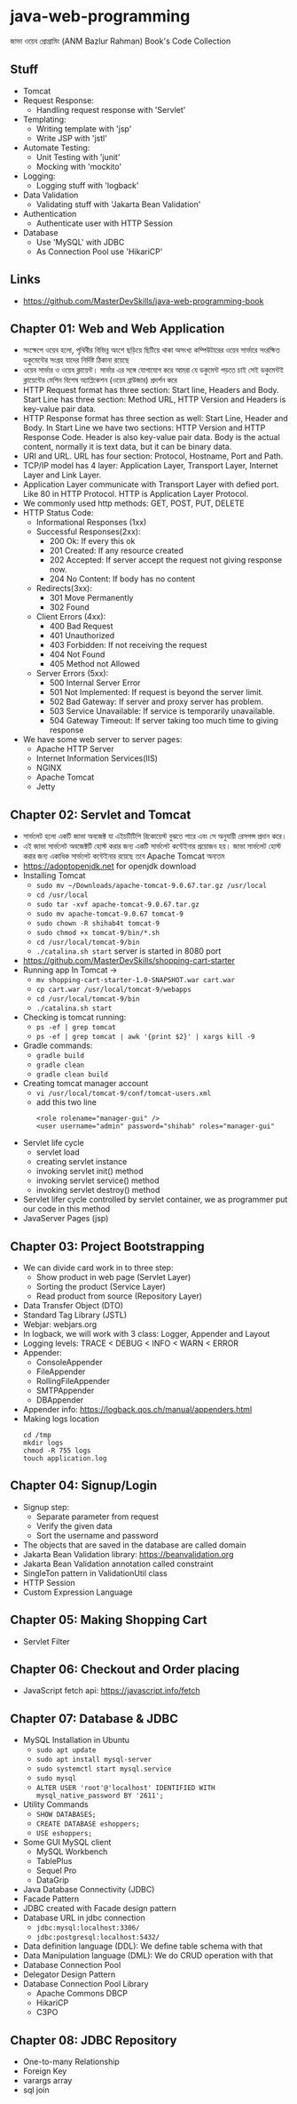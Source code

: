 # java-web-programming

জাভা ওয়েব প্রোগ্রামিং (ANM Bazlur Rahman) Book's Code Collection

## Stuff

-   Tomcat
-   Request Response:
    -   Handling request response with 'Servlet'
-   Templating:
    -   Writing template with 'jsp'
    -   Write JSP with 'jstl'
-   Automate Testing:
    -   Unit Testing with 'junit'
    -   Mocking with 'mockito'
-   Logging:
    -   Logging stuff with 'logback'
-   Data Validation
    -   Validating stuff with 'Jakarta Bean Validation'
-   Authentication
    -   Authenticate user with HTTP Session
-   Database
    -   Use 'MySQL' with JDBC
    -   As Connection Pool use 'HikariCP'

## Links

-   https://github.com/MasterDevSkills/java-web-programming-book

## Chapter 01: Web and Web Application

-   সংক্ষেপে ওয়েব হলো, পৃথিবীর বিভিন্ন অংশে ছড়িয়ে ছিটিয়ে থাকা অসংখ্য কম্পিউটারের ওয়েব সার্ভারে সংরক্ষিত ডকুমেন্টের সংগ্রহ যাদের নির্দিষ্ট ঠিকানা রয়েছে
-   ওয়েব সার্ভার ও ওয়েব ক্লায়েন্ট। সার্ভার এর সঙ্গে যোগাযোগ করে আমরা যে ডকুমেন্ট পড়তে চাই সেই ডকুমেন্টই ক্লায়েন্টের মেশিন বিশেষ অ্যাপ্লিকেশন (ওয়েব ব্রাউজার) প্রদর্শন করে
-   HTTP Request format has three section: Start line, Headers and Body. Start Line has three section: Method URL, HTTP Version and Headers is key-value pair data.
-   HTTP Response format has three section as well: Start Line, Header and Body. In Start Line we have two sections: HTTP Version and HTTP Response Code. Header is also key-value pair data. Body is the actual content, normally it is text data, but it can be binary data.
-   URI and URL. URL has four section: Protocol, Hostname, Port and Path.
-   TCP/IP model has 4 layer: Application Layer, Transport Layer, Internet Layer and Link Layer.
-   Application Layer communicate with Transport Layer with defied port. Like 80 in HTTP Protocol. HTTP is Application Layer Protocol.
-   We commonly used http methods: GET, POST, PUT, DELETE
-   HTTP Status Code:
    -   Informational Responses (1xx)
    -   Successful Responses(2xx):
        -   200 Ok: If every this ok
        -   201 Created: If any resource created
        -   202 Accepted: If server accept the request not giving response now.
        -   204 No Content: If body has no content
    -   Redirects(3xx):
        -   301 Move Permanently
        -   302 Found
    -   Client Errors (4xx):
        -   400 Bad Request
        -   401 Unauthorized
        -   403 Forbidden: If not receiving the request
        -   404 Not Found
        -   405 Method not Allowed
    -   Server Errors (5xx):
        -   500 Internal Server Error
        -   501 Not Implemented: If request is beyond the server limit.
        -   502 Bad Gateway: If server and proxy server has problem.
        -   503 Service Unavailable: If service is temporarily unavailable.
        -   504 Gateway Timeout: If server taking too much time to giving response
-   We have some web server to server pages:
    -   Apache HTTP Server
    -   Internet Information Services(IIS)
    -   NGINX
    -   Apache Tomcat
    -   Jetty

## Chapter 02: Servlet and Tomcat

-   সার্ভলেট হলো একটি জাভা অবজেক্ট যা এইচটিটিপি রিকোয়েস্ট বুঝতে পারে এবং সে অনুযায়ী রেসপন্স প্রদান করে।
-   এই জাভা সার্ভলেট অবজেক্টটি হোস্ট করার জন্য একটি সার্ভলেট কন্টেইনার প্রয়োজন হয়। জাভা সার্ভলেট হোস্ট করার জন্য একাধিক সার্ভলেট কন্টেইনার রয়েছে তবে Apache Tomcat অন্যতম
-   https://adoptopenjdk.net for openjdk download
-   Installing Tomcat
    -   `sudo mv ~/Downloads/apache-tomcat-9.0.67.tar.gz /usr/local`
    -   `cd /usr/local`
    -   `sudo tar -xvf apache-tomcat-9.0.67.tar.gz`
    -   `sudo mv apache-tomcat-9.0.67 tomcat-9`
    -   `sudo chown -R shihab4t tomcat-9`
    -   `sudo chmod +x tomcat-9/bin/*.sh`
    -   `cd /usr/local/tomcat-9/bin`
    -   `./catalina.sh start` server is started in 8080 port
-   https://github.com/MasterDevSkills/shopping-cart-starter
-   Running app In Tomcat ->
    -   `mv shopping-cart-starter-1.0-SNAPSHOT.war cart.war`
    -   `cp cart.war /usr/local/tomcat-9/webapps`
    -   `cd /usr/local/tomcat-9/bin`
    -   `./catalina.sh start`
-   Checking is tomcat running:
    -   `ps -ef | grep tomcat`
    -   `ps -ef | grep tomcat | awk '{print $2}' | xargs kill -9`
-   Gradle commands:
    -   `gradle build`
    -   `gradle clean`
    -   `gradle clean build`
-   Creating tomcat manager account
    -   `vi /usr/local/tomcat-9/conf/tomcat-users.xml`
    -   add this two line
        ```
        <role rolename="manager-gui" />
        <user username="admin" password="shihab" roles="manager-gui"
        ```
-   Servlet life cycle
    -   servlet load
    -   creating servlet instance
    -   invoking servlet init() method
    -   invoking servlet service() method
    -   invoking servlet destroy() method
-   Servlet lifer cycle controlled by servlet container, we as programmer put our code in this method
-   JavaServer Pages (jsp)

## Chapter 03: Project Bootstrapping

-   We can divide card work in to three step:
    -   Show product in web page (Servlet Layer)
    -   Sorting the product (Service Layer)
    -   Read product from source (Repository Layer)
-   Data Transfer Object (DTO)
-   Standard Tag Library (JSTL)
-   Webjar: webjars.org
-   In logback, we will work with 3 class: Logger, Appender and Layout
-   Logging levels: TRACE < DEBUG < INFO < WARN < ERROR
-   Appender:
    -   ConsoleAppender
    -   FileAppender
    -   RollingFileAppender
    -   SMTPAppender
    -   DBAppender
-   Appender info: https://logback.qos.ch/manual/appenders.html
-   Making logs location
    ```shell
    cd /tmp
    mkdir logs
    chmod -R 755 logs
    touch application.log
    ```

## Chapter 04: Signup/Login

-   Signup step:
    -   Separate parameter from request
    -   Verify the given data
    -   Sort the username and password
-   The objects that are saved in the database are called domain
-   Jakarta Bean Validation library: https://beanvalidation.org
-   Jakarta Bean Validation annotation called constraint
-   SingleTon pattern in ValidationUtil class
-   HTTP Session
-   Custom Expression Language

## Chapter 05: Making Shopping Cart

-   Servlet Filter

## Chapter 06: Checkout and Order placing

-   JavaScript fetch api: https://javascript.info/fetch

## Chapter 07: Database & JDBC

-   MySQL Installation in Ubuntu
    -   `sudo apt update`
    -   `sudo apt install mysql-server`
    -   `sudo systemctl start mysql.service`
    -   `sudo mysql`
    -   `ALTER USER 'root'@'localhost' IDENTIFIED WITH mysql_native_password BY '2611';`
-   Utility Commands
    -   `SHOW DATABASES;`
    -   `CREATE DATABASE eshoppers;`
    -   `USE eshoppers;`
-   Some GUI MySQL client
    -   MySQL Workbench
    -   TablePlus
    -   Sequel Pro
    -   DataGrip
-   Java Database Connectivity (JDBC)
-   Facade Pattern
-   JDBC created with Facade design pattern
-   Database URL in jdbc connection
    -   `jdbc:mysql:localhost:3306/`
    -   `jdbc:postgresql:localhost:5432/`
- Data definition language (DDL): We define table schema with that
- Data Manipulation language (DML): We do CRUD operation with that
- Database Connection Pool
- Delegator Design Pattern
- Database Connection Pool Library
  - Apache Commons DBCP
  - HikariCP
  - C3PO

## Chapter 08: JDBC Repository

- One-to-many Relationship
- Foreign Key
- varargs array
- sql join
